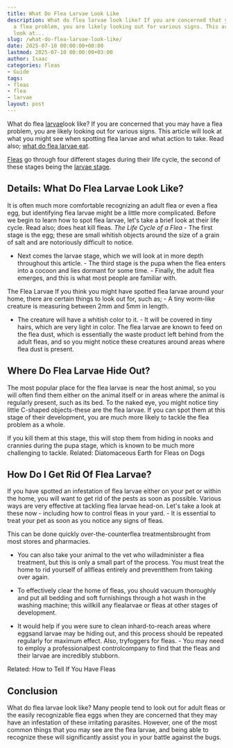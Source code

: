 ```yaml
---
title: What Do Flea Larvae Look Like
description: What do flea larvae look like? If you are concerned that you may have
  a flea problem, you are likely looking out for various signs. This article will
  look at...
slug: /what-do-flea-larvae-look-like/
date: 2025-07-10 00:00:00+00:00
lastmod: 2025-07-10 00:00:00+03:00
author: Isaac
categories: Fleas
- Guide
tags:
- fleas
- flea
- larvae
layout: post
---
```

What do flea [larvae](https://pestpolicy.com/what-do-flea-larvae-eat/)look like? If you are concerned that you may have a flea problem, you are likely looking out for various signs. This article will look at what you might see when spotting flea larvae and what action to take. Read also; [what do flea larvae eat](https://pestpolicy.com/what-do-flea-larvae-eat/).

[Fleas](https://pestpolicy.com/where-do-flea-larvae-live/) go through four different stages during their life cycle, the second of these stages being the [larvae stage](https://www.petmd.com/dog/parasites/6-facts-about-flea-larvae-you-need-know).

##  Details: What Do Flea Larvae Look Like?

It is often much more comfortable recognizing an adult flea or even a flea egg, but identifying flea larvae might be a little more complicated. Before we begin to learn how to spot flea larvae, let's take a brief look at their life cycle. Read also; does heat kill fleas. *The Life Cycle of a Flea* - The first stage is the egg; these are small whitish objects around the size of a grain of salt and are notoriously difficult to notice.

- Next comes the larvae stage, which we will look at in more depth throughout this article. - The third stage is the pupa when the flea enters into a cocoon and lies dormant for some time. - Finally, the adult flea emerges, and this is what most people are familiar with.

The Flea Larvae If you think you might have spotted flea larvae around your home, there are certain things to look out for, such as; - A tiny worm-like creature is measuring between 2mm and 5mm in length.

- The creature will have a whitish color to it. - It will be covered in tiny hairs, which are very light in color. The flea larvae are known to feed on the flea dust, which is essentially the waste product left behind from the adult fleas, and so you might notice these creatures around areas where flea dust is present.

##  Where Do Flea Larvae Hide Out?

The most popular place for the flea larvae is near the host animal, so you will often find them either on the animal itself or in areas where the animal is regularly present, such as its bed. To the naked eye, you might notice tiny little C-shaped objects-these are the flea larvae. If you can spot them at this stage of their development, you are much more likely to tackle the flea problem as a whole.

If you kill them at this stage, this will stop them from hiding in nooks and crannies during the pupa stage, which is known to be much more challenging to tackle. Related: Diatomaceous Earth for Fleas on Dogs

##  How Do I Get Rid Of Flea Larvae?

If you have spotted an infestation of flea larvae either on your pet or within the home, you will want to get rid of the pests as soon as possible. Various ways are very effective at tackling flea larvae head-on. Let's take a look at these now - including how to control fleas in your yard. - It is essential to treat your pet as soon as you notice any signs of fleas.

This can be done quickly over-the-counterflea treatmentsbrought from most stores and pharmacies.

- You can also take your animal to the vet who willadminister a flea treatment, but this is only a small part of the process. You must treat the home to rid yourself of allfleas entirely and preventthem from taking over again.

- To effectively clear the home of fleas, you should vacuum thoroughly and put all bedding and soft furnishings through a hot wash in the washing machine; this willkill any flealarvae or fleas at other stages of development.

- It would help if you were sure to clean inhard-to-reach areas where eggsand larvae may be hiding out, and this process should be repeated regularly for maximum effect. Also, tryfoggers for fleas. - You may need to employ a professionalpest controlcompany to find that the fleas and their larvae are incredibly stubborn.

Related: How to Tell If You Have Fleas

##  Conclusion

What do flea larvae look like? Many people tend to look out for adult fleas or the easily recognizable flea eggs when they are concerned that they may have an infestation of these irritating parasites. However, one of the most common things that you may see are the flea larvae, and being able to recognize these will significantly assist you in your battle against the bugs.